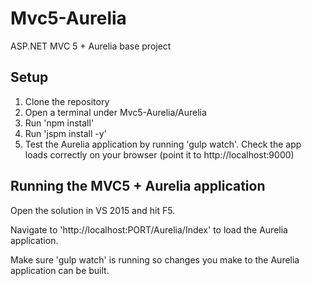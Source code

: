 # Mvc5-Aurelia
ASP.NET MVC 5 + Aurelia base project

## Setup

1. Clone the repository
2. Open a terminal under Mvc5-Aurelia/Aurelia
3. Run 'npm install'
4. Run 'jspm install -y'
5. Test the Aurelia application by running 'gulp watch'. Check the app loads correctly on your browser (point it to http://localhost:9000)

## Running the MVC5 + Aurelia application

Open the solution in VS 2015 and hit F5.

Navigate to 'http://localhost:PORT/Aurelia/Index' to load the Aurelia application.

Make sure 'gulp watch' is running so changes you make to the Aurelia application can be built.
